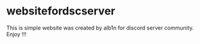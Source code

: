 # websitefordscserver
 This is simple website was created by alb1n for discord server community. Enjoy !!! 
